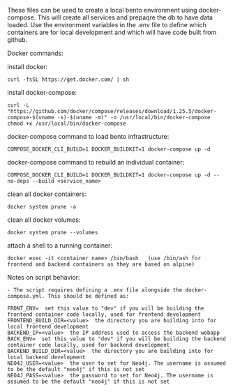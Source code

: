 These files can be used to create a local bento environment using docker-compose. This will create all services and prepaqre the db to have data loaded.
Use the environment variables in the .env file to define which containers are for local development and which will have code built from github.

Docker commands:

install docker:

	curl -fsSL https://get.docker.com/ | sh

install docker-compose:

	curl -L "https://github.com/docker/compose/releases/download/1.25.5/docker-compose-$(uname -s)-$(uname -m)" -o /usr/local/bin/docker-compose
	chmod +x /usr/local/bin/docker-compose


docker-compose command to load bento infrastructure:

	COMPOSE_DOCKER_CLI_BUILD=1 DOCKER_BUILDKIT=1 docker-compose up -d

docker-compose command to rebuild an individual container:

	COMPOSE_DOCKER_CLI_BUILD=1 DOCKER_BUILDKIT=1 docker-compose up -d --no-deps --build <service_name>



clean all docker containers:

	docker system prune -a

clean all docker volumes:

	docker system prune --volumes

attach a shell to a running container:

	docker exec -it <container name> /bin/bash   (use /bin/ash for frontend and backend containers as they are based on alpine)


Notes on script behavior:

	- The script requires defining a .env file alongside the docker-compose.yml. This should be defined as:

	FRONT_ENV=  set this value to "dev" if you will be building the frontend container code locally, used for frontend development
	FRONTEND_BUILD_DIR=<value>  the directory you are building into for local frontend development
	BACKEND_IP=<value>  the IP address used to access the backend webapp
	BACK_ENV=  set this value to "dev" if you will be building the backend container code locally, used for backend development
	BACKEND_BUILD_DIR=<value>  the directory you are building into for local backend development
	NEO4J_USER=<value>  the user to set for Neo4j. The username is assumed to be the default "neo4j" if this is not set
	NEO4J_PASS=<value>  the password to set for Neo4j. The username is assumed to be the default "neo4j" if this is not set
